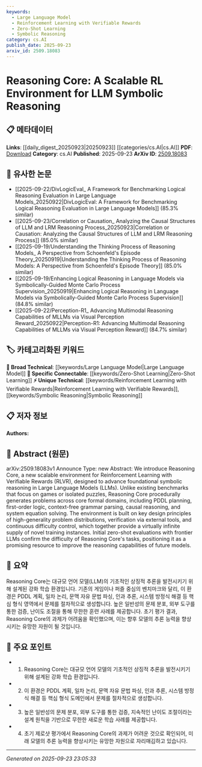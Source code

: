```yaml
---
keywords:
  - Large Language Model
  - Reinforcement Learning with Verifiable Rewards
  - Zero-Shot Learning
  - Symbolic Reasoning
category: cs.AI
publish_date: 2025-09-23
arxiv_id: 2509.18083
---
```


<!-- KEYWORD_LINKING_METADATA:
{
  "processed_timestamp": "2025-09-23T23:05:33.566004",
  "vocabulary_version": "1.0",
  "selected_keywords": [
    "Large Language Model",
    "Reinforcement Learning with Verifiable Rewards",
    "Zero-Shot Learning",
    "Symbolic Reasoning"
  ],
  "rejected_keywords": [],
  "similarity_scores": {
    "Large Language Model": 0.85,
    "Reinforcement Learning with Verifiable Rewards": 0.78,
    "Zero-Shot Learning": 0.77,
    "Symbolic Reasoning": 0.8
  },
  "extraction_method": "AI_prompt_based",
  "budget_applied": true,
  "candidates_json": {
    "candidates": [
      {
        "surface": "Large Language Models",
        "canonical": "Large Language Model",
        "aliases": [
          "LLM",
          "Large Language Models"
        ],
        "category": "broad_technical",
        "rationale": "Central to the paper's theme, linking to the broader context of language model advancements.",
        "novelty_score": 0.3,
        "connectivity_score": 0.9,
        "specificity_score": 0.6,
        "link_intent_score": 0.85
      },
      {
        "surface": "Reinforcement Learning with Verifiable Rewards",
        "canonical": "Reinforcement Learning with Verifiable Rewards",
        "aliases": [
          "RLVR"
        ],
        "category": "unique_technical",
        "rationale": "Introduces a novel concept specific to the paper, enhancing understanding of its unique contributions.",
        "novelty_score": 0.75,
        "connectivity_score": 0.65,
        "specificity_score": 0.8,
        "link_intent_score": 0.78
      },
      {
        "surface": "Zero-Shot Evaluations",
        "canonical": "Zero-Shot Learning",
        "aliases": [
          "Zero-Shot"
        ],
        "category": "specific_connectable",
        "rationale": "Highlights the evaluation method used, connecting to broader zero-shot learning discussions.",
        "novelty_score": 0.4,
        "connectivity_score": 0.82,
        "specificity_score": 0.7,
        "link_intent_score": 0.77
      },
      {
        "surface": "Symbolic Reasoning",
        "canonical": "Symbolic Reasoning",
        "aliases": [
          "Symbolic Logic",
          "Formal Reasoning"
        ],
        "category": "unique_technical",
        "rationale": "Focuses on the paper's core contribution to reasoning capabilities in AI.",
        "novelty_score": 0.65,
        "connectivity_score": 0.7,
        "specificity_score": 0.75,
        "link_intent_score": 0.8
      }
    ],
    "ban_list_suggestions": [
      "environment",
      "problems",
      "tasks"
    ]
  },
  "decisions": [
    {
      "candidate_surface": "Large Language Models",
      "resolved_canonical": "Large Language Model",
      "decision": "linked",
      "scores": {
        "novelty": 0.3,
        "connectivity": 0.9,
        "specificity": 0.6,
        "link_intent": 0.85
      }
    },
    {
      "candidate_surface": "Reinforcement Learning with Verifiable Rewards",
      "resolved_canonical": "Reinforcement Learning with Verifiable Rewards",
      "decision": "linked",
      "scores": {
        "novelty": 0.75,
        "connectivity": 0.65,
        "specificity": 0.8,
        "link_intent": 0.78
      }
    },
    {
      "candidate_surface": "Zero-Shot Evaluations",
      "resolved_canonical": "Zero-Shot Learning",
      "decision": "linked",
      "scores": {
        "novelty": 0.4,
        "connectivity": 0.82,
        "specificity": 0.7,
        "link_intent": 0.77
      }
    },
    {
      "candidate_surface": "Symbolic Reasoning",
      "resolved_canonical": "Symbolic Reasoning",
      "decision": "linked",
      "scores": {
        "novelty": 0.65,
        "connectivity": 0.7,
        "specificity": 0.75,
        "link_intent": 0.8
      }
    }
  ]
}
-->

# Reasoning Core: A Scalable RL Environment for LLM Symbolic Reasoning

## 📋 메타데이터

**Links**: [[daily_digest_20250923|20250923]] [[categories/cs.AI|cs.AI]]
**PDF**: [Download](https://arxiv.org/pdf/2509.18083.pdf)
**Category**: cs.AI
**Published**: 2025-09-23
**ArXiv ID**: [2509.18083](https://arxiv.org/abs/2509.18083)

## 🔗 유사한 논문
- [[2025-09-22/DivLogicEval_ A Framework for Benchmarking Logical Reasoning Evaluation in Large Language Models_20250922|DivLogicEval: A Framework for Benchmarking Logical Reasoning Evaluation in Large Language Models]] (85.3% similar)
- [[2025-09-23/Correlation or Causation_ Analyzing the Causal Structures of LLM and LRM Reasoning Process_20250923|Correlation or Causation: Analyzing the Causal Structures of LLM and LRM Reasoning Process]] (85.0% similar)
- [[2025-09-19/Understanding the Thinking Process of Reasoning Models_ A Perspective from Schoenfeld's Episode Theory_20250919|Understanding the Thinking Process of Reasoning Models: A Perspective from Schoenfeld's Episode Theory]] (85.0% similar)
- [[2025-09-19/Enhancing Logical Reasoning in Language Models via Symbolically-Guided Monte Carlo Process Supervision_20250919|Enhancing Logical Reasoning in Language Models via Symbolically-Guided Monte Carlo Process Supervision]] (84.8% similar)
- [[2025-09-22/Perception-R1_ Advancing Multimodal Reasoning Capabilities of MLLMs via Visual Perception Reward_20250922|Perception-R1: Advancing Multimodal Reasoning Capabilities of MLLMs via Visual Perception Reward]] (84.7% similar)

## 🏷️ 카테고리화된 키워드
**🧠 Broad Technical**: [[keywords/Large Language Model|Large Language Model]]
**🔗 Specific Connectable**: [[keywords/Zero-Shot Learning|Zero-Shot Learning]]
**⚡ Unique Technical**: [[keywords/Reinforcement Learning with Verifiable Rewards|Reinforcement Learning with Verifiable Rewards]], [[keywords/Symbolic Reasoning|Symbolic Reasoning]]

## 📋 저자 정보

**Authors:** 

## 📄 Abstract (원문)

arXiv:2509.18083v1 Announce Type: new 
Abstract: We introduce Reasoning Core, a new scalable environment for Reinforcement Learning with Verifiable Rewards (RLVR), designed to advance foundational symbolic reasoning in Large Language Models (LLMs). Unlike existing benchmarks that focus on games or isolated puzzles, Reasoning Core procedurally generates problems across core formal domains, including PDDL planning, first-order logic, context-free grammar parsing, causal reasoning, and system equation solving. The environment is built on key design principles of high-generality problem distributions, verification via external tools, and continuous difficulty control, which together provide a virtually infinite supply of novel training instances. Initial zero-shot evaluations with frontier LLMs confirm the difficulty of Reasoning Core's tasks, positioning it as a promising resource to improve the reasoning capabilities of future models.

## 📝 요약

Reasoning Core는 대규모 언어 모델(LLM)의 기초적인 상징적 추론을 발전시키기 위해 설계된 강화 학습 환경입니다. 기존의 게임이나 퍼즐 중심의 벤치마크와 달리, 이 환경은 PDDL 계획, 일차 논리, 문맥 자유 문법 파싱, 인과 추론, 시스템 방정식 해결 등 핵심 형식 영역에서 문제를 절차적으로 생성합니다. 높은 일반성의 문제 분포, 외부 도구를 통한 검증, 난이도 조절을 통해 무한한 훈련 사례를 제공합니다. 초기 평가 결과, Reasoning Core의 과제가 어려움을 확인했으며, 이는 향후 모델의 추론 능력을 향상시키는 유망한 자원이 될 것입니다.

## 🎯 주요 포인트

- 1. Reasoning Core는 대규모 언어 모델의 기초적인 상징적 추론을 발전시키기 위해 설계된 강화 학습 환경입니다.
- 2. 이 환경은 PDDL 계획, 일차 논리, 문맥 자유 문법 파싱, 인과 추론, 시스템 방정식 해결 등 핵심 형식 도메인에서 문제를 절차적으로 생성합니다.
- 3. 높은 일반성의 문제 분포, 외부 도구를 통한 검증, 지속적인 난이도 조절이라는 설계 원칙을 기반으로 무한한 새로운 학습 사례를 제공합니다.
- 4. 초기 제로샷 평가에서 Reasoning Core의 과제가 어려운 것으로 확인되어, 미래 모델의 추론 능력을 향상시키는 유망한 자원으로 자리매김하고 있습니다.


---

*Generated on 2025-09-23 23:05:33*